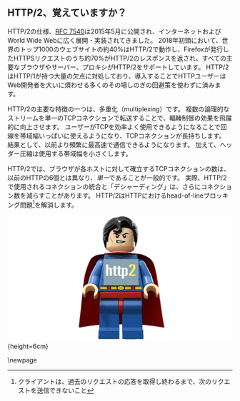 ## HTTP/2、覚えていますか？

HTTP/2の仕様、[RFC 7540](https://httpwg.org/specs/rfc7540.html)は2015年5月に公開され、インターネットおよびWorld Wide Webに広く展開・実装されてきました。
2018年初頭において、世界のトップ1000のウェブサイトの約40%はHTTP/2で動作し、Firefoxが発行したHTTPSリクエストのうち約70%がHTTP/2のレスポンスを返され、すべての主要なブラウザやサーバー、プロキシがHTTP/2をサポートしています。
HTTP/2はHTTP/1が持つ大量の欠点に対処しており、導入することでHTTPユーザーはWeb開発者を大いに煩わせる多くのその場しのぎの回避策を使わずに済みます。

HTTP/2の主要な特徴の一つは、多重化（multiplexing）です。
複数の論理的なストリームを単一のTCPコネクションで転送することで、輻輳制御の効果を飛躍的に向上させます。
ユーザーがTCPを効率よく使用できるようになることで回線を帯域幅いっぱいに使えるようになり、TCPコネクションが長持ちします。
結果として、以前より頻繁に最高速で通信できるようになります。
加えて、ヘッダー圧縮は使用する帯域幅を小さくします。

HTTP/2では、ブラウザが各ホストに対して確立するTCPコネクションの数は、以前のHTTPの6個とは異なり、*単一*であることが一般的です。
実際、HTTP/2で使用されるコネクションの統合と「デシャーディング」は、さらにコネクション数を減らすことがあります。
HTTP/2はHTTPにおけるhead-of-lineブロッキング問題[^1-2_1]を解消します。

![HTTP/2マン](../images/h2-man.jpg){height=6cm}

[^1-2_1]: クライアントは、過去のリクエストの応答を取得し終わるまで、次のリクエストを送信できないこと

\newpage
